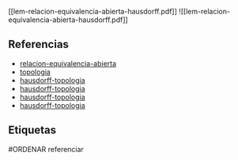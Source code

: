 [[lem-relacion-equivalencia-abierta-hausdorff.pdf]]
![[lem-relacion-equivalencia-abierta-hausdorff.pdf]]

## Referencias
- [relacion-equivalencia-abierta](./relacion-equivalencia-abierta.md)
- [topologia](./topologia.md)
- [hausdorff-topologia](./hausdorff-topologia.md)
- [hausdorff-topologia](./hausdorff-topologia.md)
- [hausdorff-topologia](./hausdorff-topologia.md)
- [hausdorff-topologia](./hausdorff-topologia.md)

## Etiquetas
#ORDENAR referenciar
